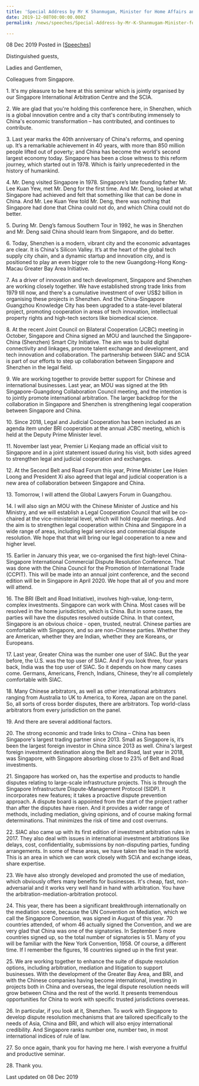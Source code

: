 ```yaml
---
title: 'Special Address by Mr K Shanmugam, Minister for Home Affairs and Law, at the SIAC-SCIA Conference in Shenzhen, China'
date: 2019-12-08T00:00:00.000Z
permalink: /news/speeches/Special-Address-by-Mr-K-Shanmugam-Minister-for-Home-Affairs-and-Law-at-the-SIAC-SCIA-Conference

---
```



08 Dec 2019 Posted in [[Speeches](/news/speeches)]

<p>Distinguished guests, </p>

<p>Ladies and Gentlemen,</p>

<p>Colleagues from Singapore.</p>

<p>1. It's my pleasure to be here at this seminar which is jointly organised by our Singapore International Arbitration Centre and the SCIA.</p>

<p>2. We are glad that you're holding this conference here, in Shenzhen, which is a global innovation centre and a city that's contributing immensely to China's economic transformation &ndash; has contributed, and continues to contribute.</p>

<p>3. Last year marks the 40th anniversary of China's reforms, and opening up. It&rsquo;s a remarkable achievement in 40 years, with more than 850 million people lifted out of poverty; and China has become the world's second largest economy today. Singapore has been a close witness to this reform journey, which started out in 1978. Which is fairly unprecedented in the history of humankind.</p>

<p>4. Mr. Deng visited Singapore in 1978. Singapore&rsquo;s late founding father Mr. Lee Kuan Yew, met Mr. Deng for the first time. And Mr. Deng, looked at what Singapore had achieved and felt that something like that can be done in China. And Mr. Lee Kuan Yew told Mr. Deng, there was nothing that Singapore had done that China could not do, and which China could not do better.</p>

<p>5. During Mr. Deng&rsquo;s famous Southern Tour in 1992, he was in Shenzhen and Mr. Deng said China should learn from Singapore, and do better. </p>

<p>6. Today, Shenzhen is a modern, vibrant city and the economic advantages are clear. It is China's Silicon Valley. It&rsquo;s at the heart of the global tech supply city chain, and a dynamic startup and innovation city, and is positioned to play an even bigger role to the new Guangdong-Hong Kong-Macau Greater Bay Area Initiative.</p>

<p>7. As a driver of innovation and tech development, Singapore and Shenzhen are working closely together. We have established strong trade links from 1979 till now, and there's a cumulative investment of over US$2 billion in organising these projects in Shenzhen. And the China-Singapore Guangzhou Knowledge City has been upgraded to a state-level bilateral project, promoting cooperation in areas of tech innovation, intellectual property rights and high-tech sectors like biomedical science.</p>

<p>8. At the recent Joint Council on Bilateral Cooperation (JCBC) meeting in October, Singapore and China signed an MOU and launched the Singapore-China (Shenzhen) Smart City Initiative. The aim was to build digital connectivity and linkages, promote talent exchange and development, and tech innovation and collaboration. The partnership between SIAC and SCIA is part of our efforts to step up collaboration between Singapore and Shenzhen in the legal field.</p>

<p>9. We are working together to provide better support for Chinese and international businesses. Last year, an MOU was signed at the 9th Singapore-Guangdong Collaboration Council meeting, and the intention is to jointly promote international arbitration. The larger backdrop for the collaboration in Singapore and Shenzhen is strengthening legal cooperation between Singapore and China. </p>

<p>10. Since 2018, Legal and Judicial Cooperation has been included as an agenda item under BRI cooperation at the annual JCBC meeting, which is held at the Deputy Prime Minister level.</p>

<p>11. November last year, Premier Li Keqiang made an official visit to Singapore and in a joint statement issued during his visit, both sides agreed to strengthen legal and judicial cooperation and exchanges. </p>

<p>12. At the Second Belt and Road Forum this year, Prime Minister Lee Hsien Loong and President Xi also agreed that legal and judicial cooperation is a new area of collaboration between Singapore and China. </p>

<p>13. Tomorrow, I will attend the Global Lawyers Forum in Guangzhou.</p>

<p>14. I will also sign an MOU with the Chinese Minister of Justice and his Ministry, and we will establish a Legal Cooperation Council that will be co-chaired at the vice-ministerial level, which will hold regular meetings. And the aim is to strengthen legal cooperation within China and Singapore in a wide range of areas, including legal services and commercial dispute resolution. We hope that that will bring our legal cooperation to a new and higher level.</p>

<p>15. Earlier in January this year, we co-organised the first high-level China-Singapore International Commercial Dispute Resolution Conference. That was done with the China Council for the Promotion of International Trade (CCPIT). This will be made into an annual joint conference, and the second edition will be in Singapore in April 2020. We hope that all of you and more will attend.</p>

<p>16. The BRI (Belt and Road Initiative), involves high-value, long-term, complex investments. Singapore can work with China. Most cases will be resolved in the home jurisdiction, which is China. But in some cases, the parties will have the disputes resolved outside China. In that context, Singapore is an obvious choice - open, trusted, neutral. Chinese parties are comfortable with Singapore, and so are non-Chinese parties. Whether they are American, whether they are Indian, whether they are Koreans, or Europeans.</p>

<p>17. Last year, Greater China was the number one user of SIAC. But the year before, the U.S. was the top user of SIAC. And if you look three, four years back, India was the top user of SIAC. So it depends on how many cases come. Germans, Americans, French, Indians, Chinese, they're all completely comfortable with SIAC. </p>

<p>18. Many Chinese arbitrators, as well as other international arbitrators ranging from Australia to UK to America, to Korea, Japan are on the panel. So, all sorts of cross border disputes, there are arbitrators. Top world-class arbitrators from every jurisdiction on the panel. </p>

<p>19. And there are several additional factors.</p>

<p>20. The strong economic and trade links to China &ndash; China has been Singapore's largest trading partner since 2013. Small as Singapore is, it&rsquo;s been the largest foreign investor in China since 2013 as well. China's largest foreign investment destination along the Belt and Road, last year in 2018, was Singapore, with Singapore absorbing close to 23% of Belt and Road investments.</p>

<p>21. Singapore has worked on, has the expertise and products to handle disputes relating to large-scale infrastructure projects. This is through the Singapore Infrastructure Dispute-Management Protocol (SIDP). It incorporates new features; it takes a proactive dispute prevention approach. A dispute board is appointed from the start of the project rather than after the disputes have risen. And it provides a wider range of methods, including mediation, giving opinions, and of course making formal determinations. That minimizes the risk of time and cost overruns.</p>

<p>22. SIAC also came up with its first edition of investment arbitration rules in 2017. They also deal with issues in international investment arbitrations like delays, cost, confidentiality, submissions by non-disputing parties, funding arrangements. In some of these areas, we have taken the lead in the world. This is an area in which we can work closely with SCIA and exchange ideas, share expertise. </p>

<p>23. We have also strongly developed and promoted the use of mediation, which obviously offers many benefits for businesses. It's cheap, fast, non-adversarial and it works very well hand in hand with arbitration. You have the arbitration-mediation-arbitration protocol. </p>

<p>24. This year, there has been a significant breakthrough internationally on the mediation scene, because the UN Convention on Mediation, which we call the Singapore Convention, was signed in August of this year. 70 countries attended, of whom 46 actually signed the Convention, and we are very glad that China was one of the signatories. In September 5 more countries signed up, so the total number of signatories is 51. Many of you will be familiar with the New York Convention, 1958. Of course, a different time. If I remember the figures, 16 countries signed up in the first year.</p>

<p>25. We are working together to enhance the suite of dispute resolution options, including arbitration, mediation and litigation to support businesses. With the development of the Greater Bay Area, and BRI, and with the Chinese companies having become international, investing in projects both in China and overseas, the legal dispute resolution needs will grow between China and the rest of the world. It presents tremendous opportunities for China to work with specific trusted jurisdictions overseas. </p>

<p>26. In particular, if you look at it, Shenzhen. To work with Singapore to develop dispute resolution mechanisms that are tailored specifically to the needs of Asia, China and BRI, and which will also enjoy international credibility. And Singapore ranks number one, number two, in most international indices of rule of law.</p>

<p>27. So once again, thank you for having me here. I wish everyone a fruitful and productive seminar.</p>

<p>28. Thank you.</p>

<p class="right-side-updated">Last updated on 08 Dec 2019</p> 

